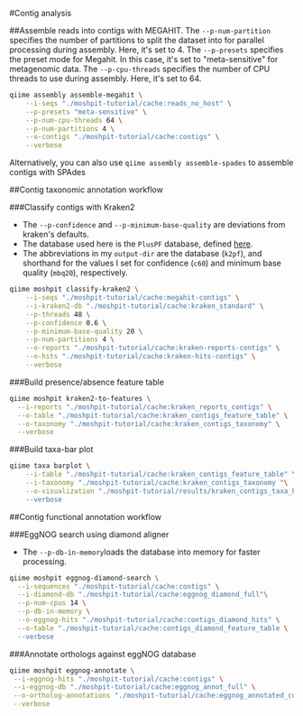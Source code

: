 #Contig analysis

##Assemble reads into contigs with MEGAHIT.
The `--p-num-partition` specifies the number of partitions to split the dataset into for parallel processing during assembly. Here, it's set to 4.
The `--p-presets` specifies the preset mode for Megahit. In this case, it's set to "meta-sensitive" for metagenomic data.
The `--p-cpu-threads` specifies the number of CPU threads to use during assembly. Here, it's set to 64.

```bash
qiime assembly assemble-megahit \
    --i-seqs "./moshpit-tutorial/cache:reads_no_host" \
    --p-presets "meta-sensitive" \
    --p-num-cpu-threads 64 \
    --p-num-partitions 4 \
    --o-contigs "./moshpit-tutorial/cache:contigs" \
    --verbose
```
Alternatively, you can also use `qiime assembly assemble-spades` to assemble contigs with SPAdes

##Contig taxonomic annotation workflow

###Classify contigs with Kraken2
- The `--p-confidence` and `--p-minimum-base-quality` are deviations from kraken's defaults.
- The database used here is the `PlusPF` database, defined [here](https://benlangmead.github.io/aws-indexes/k2).
- The abbreviations in my `output-dir` are the database (`k2pf`), and shorthand for the values I set for confidence (`c60`) and minimum base quality (`mbq20`), respectively.
```bash
qiime moshpit classify-kraken2 \
    --i-seqs "./moshpit-tutorial/cache:megahit-contigs" \
    --i-kraken2-db "./moshpit-tutorial/cache:kraken_standard" \
    --p-threads 48 \
    --p-confidence 0.6 \
    --p-minimum-base-quality 20 \
    --p-num-partitions 4 \
    --o-reports "./moshpit-tutorial/cache:kraken-reports-contigs" \
    --o-hits "./moshpit-tutorial/cache:kraken-hits-contigs" \
    --verbose
```

###Build presence/absence feature table
```bash
qiime moshpit kraken2-to-features \
  --i-reports "./moshpit-tutorial/cache:kraken_reports_contigs" \
  --o-table "./moshpit-tutorial/cache:kraken_contigs_feature_table" \
  --o-taxonomy "./moshpit-tutorial/cache:kraken_contigs_taxonomy" \
  --verbose
```

###Build taxa-bar plot
```bash
qiime taxa barplot \
    --i-table "./moshpit-tutorial/cache:kraken_contigs_feature_table" \
    --i-taxonomy "./moshpit-tutorial/cache:kraken_contigs_taxonomy "\
    --o-visualization "./moshpit-tutorial/results/kraken_contigs_taxa_barplot.qzv \
    --verbose
```

##Contig functional annotation workflow

###EggNOG search using diamond aligner
- The `--p-db-in-memory`loads the database into memory for faster processing.
```bash
qiime moshpit eggnog-diamond-search \
  --i-sequences "./moshpit-tutorial/cache:contigs" \
  --i-diamond-db "./moshpit-tutorial/cache:eggnog_diamond_full"\
  --p-num-cpus 14 \
  --p-db-in-memory \
  --o-eggnog-hits "./moshpit-tutorial/cache:contigs_diamond_hits" \
  --o-table "./moshpit-tutorial/cache:contigs_diamond_feature_table \
  --verbose
```
###Annotate orthologs against eggNOG database
```bash
qiime moshpit eggnog-annotate \
 --i-eggnog-hits "./moshpit-tutorial/cache:contigs" \
 --i-eggnog-db "./moshpit-tutorial/cache:eggnog_annot_full" \
 --o-ortholog-annotations "./moshpit-tutorial/cache:eggnog_annotated_contigs" \
 --verbose
```
